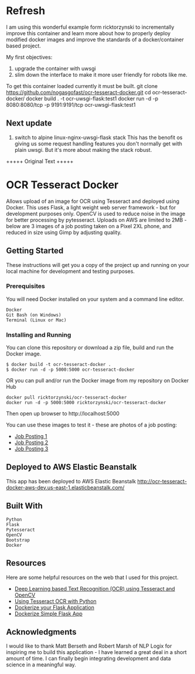 # Refresh
I am using this wonderful example form ricktorzynski to incrementally improve this container and learn more about how to properly deploy modified docker images and improve the standards of a docker/container based project.

My first objectives:
1. upgrade the container with uwsgi
2. slim down the interface to make it more user friendly for robots like me.

To get this container loaded currently it must be built.
git clone https://github.com/nogasgofast/ocr-tesseract-docker.git
cd ocr-tesseract-docker/
docker build . -t ocr-uwsgi-flask:test1
docker run -d -p 8080:8080/tcp -p 9191:9191/tcp ocr-uwsgi-flask:test1

## Next update
1. switch to alpine linux-nginx-uwsgi-flask stack
This has the benofit os giving us some request handling features you don't normally
get with plain uwsgi. But it's more about making the stack robust.

+++++ Original Text +++++

# OCR Tesseract Docker
Allows upload of an image for OCR using Tesseract and deployed using Docker.  This uses Flask, a light weight web server framework - but for development purposes only.  OpenCV is used to reduce noise in the image for better processing by pytesseract.  Uploads on AWS are limited to 2MB - below are 3 images of a job posting taken on a Pixel 2XL phone, and reduced in size using Gimp by adjusting quality.

## Getting Started
These instructions will get you a copy of the project up and running on your local machine for development and testing purposes.

### Prerequisites

You will need Docker installed on your system and a command line editor.

```
Docker
Git Bash (on Windows)
Terminal (Linux or Mac)
```

### Installing and Running

You can clone this repository or download a zip file, build and run the Docker image.

```
$ docker build -t ocr-tesseract-docker .
$ docker run -d -p 5000:5000 ocr-tesseract-docker
```

OR you can pull and/or run the Docker image from my repository on Docker Hub

```
docker pull ricktorzynski/ocr-tesseract-docker
docker run -d -p 5000:5000 ricktorzynski/ocr-tesseract-docker
```
Then open up browser to http://localhost:5000

You can use these images to test it - these are photos of a job posting:

* [Job Posting 1](https://www.torzyn.com/ocr/senior_python_developer_nlplogix1_sm.jpg)
* [Job Posting 2](https://www.torzyn.com/ocr/senior_python_developer_nlplogix2_sm.jpg)
* [Job Posting 3](https://www.torzyn.com/ocr/senior_python_developer_nlplogix3_sm.jpg)

## Deployed to AWS Elastic Beanstalk

This app has been deployed to AWS Elastic Beanstalk
http://ocr-tesseract-docker-aws-dev.us-east-1.elasticbeanstalk.com/

## Built With
```
Python
Flask
Pytesseract
OpenCV
Bootstrap
Docker
```

## Resources

Here are some helpful resources on the web that I used for this project.

* [Deep Learning based Text Recognition (OCR) using Tesseract and OpenCV](https://www.learnopencv.com/deep-learning-based-text-recognition-ocr-using-tesseract-and-opencv/)
* [Using Tesseract OCR with Python](https://www.pyimagesearch.com/2017/07/10/using-tesseract-ocr-python/)
* [Dockerize your Flask Application](https://runnable.com/docker/python/dockerize-your-flask-application)
* [Dockerize Simple Flask App](http://containertutorials.com/docker-compose/flask-simple-app.html)

## Acknowledgments

I would like to thank Matt Berseth and Robert Marsh of NLP Logix for inspiring me to build this application - I have learned a great deal in a short amount of time.  I can finally begin integrating development and data science in a meaningful way.
